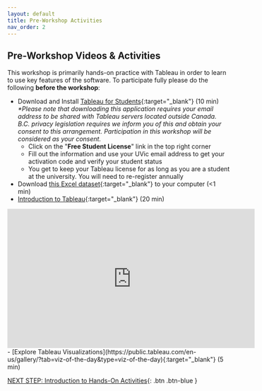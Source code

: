 ```yaml
---
layout: default
title: Pre-Workshop Activities
nav_order: 2
---
```

## Pre-Workshop Videos & Activities
This workshop is primarily hands-on practice with Tableau in order to learn to use key features of the software. To participate fully please do the following **before the workshop**:

- Download and Install [Tableau for Students](https://www.tableau.com/academic/students){:target="_blank"} (10 min)<br>
  _*Please note that downloading this application requires your email address to be shared with Tableau servers located outside Canada. B.C. privacy legislation requires we inform you of this and obtain your consent to this arrangement. Participation in this workshop will be considered as your consent._
    - Click on the "**Free Student License**" link in the top right corner
    - Fill out the information and use your UVic email address to get your activation code and verify your student status
    - You get to keep your Tableau license for as long as you are a student at the university. You will need to re-register annually
- Download [this Excel dataset](https://goo.gl/yTDhMB){:target="_blank"} to your computer (<1 min)
- [Introduction to Tableau](https://www.youtube.com/watch?v=jEgVto5QME8){:target="_blank"} (20 min)<br>
<iframe width="560" height="315" src="https://www.youtube.com/embed/jEgVto5QME8" title="YouTube video player" frameborder="0" allow="accelerometer; autoplay; clipboard-write; encrypted-media; gyroscope; picture-in-picture" allowfullscreen></iframe>
- [Explore Tableau Visualizations](https://public.tableau.com/en-us/gallery/?tab=viz-of-the-day&type=viz-of-the-day){:target="_blank"} (5 min)

[NEXT STEP: Introduction to Hands-On Activities](activities-intro.html){: .btn .btn-blue }
